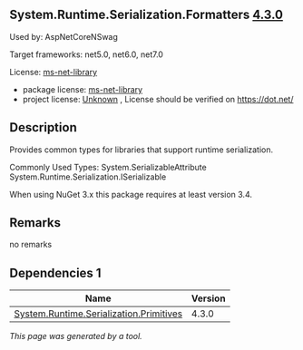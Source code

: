 System.Runtime.Serialization.Formatters [4.3.0](https://www.nuget.org/packages/System.Runtime.Serialization.Formatters/4.3.0)
--------------------

Used by: AspNetCoreNSwag

Target frameworks: net5.0, net6.0, net7.0

License: [ms-net-library](../../../../licenses/ms-net-library) 

- package license: [ms-net-library](http://go.microsoft.com/fwlink/?LinkId=329770) 
- project license: [Unknown](https://dot.net/) , License should be verified on https://dot.net/

Description
-----------
Provides common types for libraries that support runtime serialization.

Commonly Used Types:
System.SerializableAttribute
System.Runtime.Serialization.ISerializable
 
When using NuGet 3.x this package requires at least version 3.4.

Remarks
-----------
no remarks


Dependencies 1
-----------

|Name|Version|
|----------|:----|
|[System.Runtime.Serialization.Primitives](../../../../packages/nuget.org/system.runtime.serialization.primitives/4.3.0)|4.3.0|

*This page was generated by a tool.*